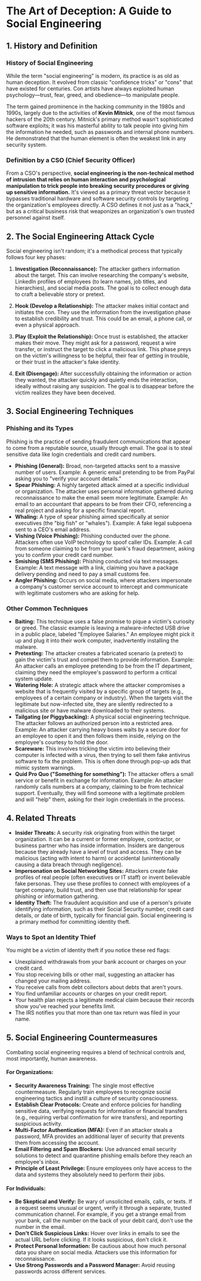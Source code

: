 # The Art of Deception: A Guide to Social Engineering

## 1. History and Definition

### History of Social Engineering

While the term "social engineering" is modern, its practice is as old as human deception. It evolved from classic "confidence tricks" or "cons" that have existed for centuries. Con artists have always exploited human psychology—trust, fear, greed, and obedience—to manipulate people.

The term gained prominence in the hacking community in the 1980s and 1990s, largely due to the activities of **Kevin Mitnick**, one of the most famous hackers of the 20th century. Mitnick's primary method wasn't sophisticated software exploits; it was his masterful ability to talk people into giving him the information he needed, such as passwords and internal phone numbers. He demonstrated that the human element is often the weakest link in any security system.

### Definition by a CSO (Chief Security Officer)

From a CSO's perspective, **social engineering is the non-technical method of intrusion that relies on human interaction and psychological manipulation to trick people into breaking security procedures or giving up sensitive information.** It's viewed as a primary threat vector because it bypasses traditional hardware and software security controls by targeting the organization's employees directly. A CSO defines it not just as a "hack," but as a critical business risk that weaponizes an organization's own trusted personnel against itself.

## 2. The Social Engineering Attack Cycle

Social engineering isn't random; it's a methodical process that typically follows four key phases:

1.  **Investigation (Reconnaissance):** The attacker gathers information about the target. This can involve researching the company's website, LinkedIn profiles of employees (to learn names, job titles, and hierarchies), and social media posts. The goal is to collect enough data to craft a believable story or pretext.

2.  **Hook (Develop a Relationship):** The attacker makes initial contact and initiates the con. They use the information from the investigation phase to establish credibility and trust. This could be an email, a phone call, or even a physical approach.

3.  **Play (Exploit the Relationship):** Once trust is established, the attacker makes their move. They might ask for a password, request a wire transfer, or instruct the target to click a malicious link. This phase preys on the victim's willingness to be helpful, their fear of getting in trouble, or their trust in the attacker's fake identity.

4.  **Exit (Disengage):** After successfully obtaining the information or action they wanted, the attacker quickly and quietly ends the interaction, ideally without raising any suspicion. The goal is to disappear before the victim realizes they have been deceived.

## 3. Social Engineering Techniques

### Phishing and its Types

Phishing is the practice of sending fraudulent communications that appear to come from a reputable source, usually through email. The goal is to steal sensitive data like login credentials and credit card numbers.

* **Phishing (General):** Broad, non-targeted attacks sent to a massive number of users. Example: A generic email pretending to be from PayPal asking you to "verify your account details."
* **Spear Phishing:** A highly targeted attack aimed at a specific individual or organization. The attacker uses personal information gathered during reconnaissance to make the email seem more legitimate. Example: An email to an accountant that appears to be from their CFO, referencing a real project and asking for a specific financial report.
* **Whaling:** A type of spear phishing aimed specifically at senior executives (the "big fish" or "whales"). Example: A fake legal subpoena sent to a CEO's email address.
* **Vishing (Voice Phishing):** Phishing conducted over the phone. Attackers often use VoIP technology to spoof caller IDs. Example: A call from someone claiming to be from your bank's fraud department, asking you to confirm your credit card number.
* **Smishing (SMS Phishing):** Phishing conducted via text messages. Example: A text message with a link, claiming you have a package delivery pending and need to pay a small customs fee.
* **Angler Phishing:** Occurs on social media, where attackers impersonate a company's customer service account to intercept and communicate with legitimate customers who are asking for help.

### Other Common Techniques

* **Baiting:** This technique uses a false promise to pique a victim's curiosity or greed. The classic example is leaving a malware-infected USB drive in a public place, labeled "Employee Salaries." An employee might pick it up and plug it into their work computer, inadvertently installing the malware.
* **Pretexting:** The attacker creates a fabricated scenario (a pretext) to gain the victim's trust and compel them to provide information. Example: An attacker calls an employee pretending to be from the IT department, claiming they need the employee's password to perform a critical system update.
* **Watering Hole:** A strategic attack where the attacker compromises a website that is frequently visited by a specific group of targets (e.g., employees of a certain company or industry). When the targets visit the legitimate but now-infected site, they are silently redirected to a malicious site or have malware downloaded to their systems.
* **Tailgating (or Piggybacking):** A physical social engineering technique. The attacker follows an authorized person into a restricted area. Example: An attacker carrying heavy boxes waits by a secure door for an employee to open it and then follows them inside, relying on the employee's courtesy to hold the door.
* **Scareware:** This involves tricking the victim into believing their computer is infected with a virus, then trying to sell them fake antivirus software to fix the problem. This is often done through pop-up ads that mimic system warnings.
* **Quid Pro Quo ("Something for something"):** The attacker offers a small service or benefit in exchange for information. Example: An attacker randomly calls numbers at a company, claiming to be from technical support. Eventually, they will find someone with a legitimate problem and will "help" them, asking for their login credentials in the process.

## 4. Related Threats

* **Insider Threats:** A security risk originating from within the target organization. It can be a current or former employee, contractor, or business partner who has inside information. Insiders are dangerous because they already have a level of trust and access. They can be malicious (acting with intent to harm) or accidental (unintentionally causing a data breach through negligence).
* **Impersonation on Social Networking Sites:** Attackers create fake profiles of real people (often executives or IT staff) or invent believable fake personas. They use these profiles to connect with employees of a target company, build trust, and then use that relationship for spear phishing or information gathering.
* **Identity Theft:** The fraudulent acquisition and use of a person's private identifying information, such as their Social Security number, credit card details, or date of birth, typically for financial gain. Social engineering is a primary method for committing identity theft.

### Ways to Spot an Identity Thief

You might be a victim of identity theft if you notice these red flags:
* Unexplained withdrawals from your bank account or charges on your credit card.
* You stop receiving bills or other mail, suggesting an attacker has changed your mailing address.
* You receive calls from debt collectors about debts that aren't yours.
* You find unfamiliar accounts or charges on your credit report.
* Your health plan rejects a legitimate medical claim because their records show you've reached your benefits limit.
* The IRS notifies you that more than one tax return was filed in your name.

## 5. Social Engineering Countermeasures

Combating social engineering requires a blend of technical controls and, most importantly, human awareness.

#### For Organizations:
* **Security Awareness Training:** The single most effective countermeasure. Regularly train employees to recognize social engineering tactics and instill a culture of security consciousness.
* **Establish Clear Protocols:** Create and enforce policies for handling sensitive data, verifying requests for information or financial transfers (e.g., requiring verbal confirmation for wire transfers), and reporting suspicious activity.
* **Multi-Factor Authentication (MFA):** Even if an attacker steals a password, MFA provides an additional layer of security that prevents them from accessing the account.
* **Email Filtering and Spam Blockers:** Use advanced email security solutions to detect and quarantine phishing emails before they reach an employee's inbox.
* **Principle of Least Privilege:** Ensure employees only have access to the data and systems they absolutely need to perform their jobs.

#### For Individuals:
* **Be Skeptical and Verify:** Be wary of unsolicited emails, calls, or texts. If a request seems unusual or urgent, verify it through a separate, trusted communication channel. For example, if you get a strange email from your bank, call the number on the back of your debit card, don't use the number in the email.
* **Don't Click Suspicious Links:** Hover over links in emails to see the actual URL before clicking. If it looks suspicious, don't click it.
* **Protect Personal Information:** Be cautious about how much personal data you share on social media. Attackers use this information for reconnaissance.
* **Use Strong Passwords and a Password Manager:** Avoid reusing passwords across different services.
